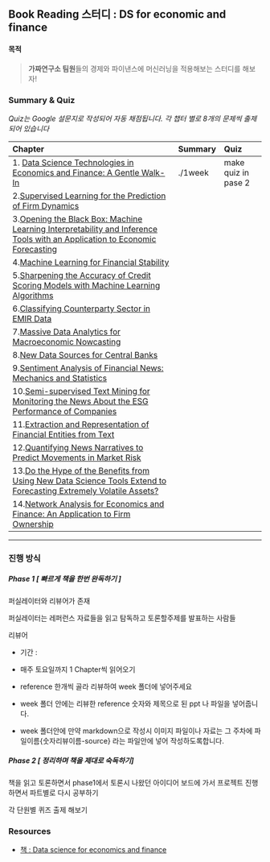 ## Book Reading 스터디 : DS for economic and finance

#### **목적**

> **가짜연구소 팀원**들의  경제와 파이낸스에 머신러닝을 적용해보는 스터디를 해보자! 

### Summary & Quiz

*Quiz는 Google 설문지로 작성되어 자동 채점됩니다. 각 챕터 별로 8개의 문제씩 출제되어 있습니다*

| Chapter                                                      | Summary | Quiz                |
| :----------------------------------------------------------- | :------ | :------------------ |
| 1. [Data Science Technologies in Economics and Finance: A Gentle Walk-In](https://link.springer.com/chapter/10.1007/978-3-030-66891-4_1) | ./1week | make quiz in pase 2 |
| 2.[Supervised Learning for the Prediction of Firm Dynamics](https://link.springer.com/chapter/10.1007/978-3-030-66891-4_2) |         |                     |
| 3.[Opening the Black Box: Machine Learning Interpretability and Inference Tools with an Application to Economic Forecasting](https://link.springer.com/chapter/10.1007/978-3-030-66891-4_3) |         |                     |
| 4.[Machine Learning for Financial Stability](https://link.springer.com/chapter/10.1007/978-3-030-66891-4_4) |         |                     |
| 5.[Sharpening the Accuracy of Credit Scoring Models with Machine Learning Algorithms](https://link.springer.com/chapter/10.1007/978-3-030-66891-4_5) |         |                     |
| 6.[Classifying Counterparty Sector in EMIR Data](https://link.springer.com/chapter/10.1007/978-3-030-66891-4_6) |         |                     |
| 7.[Massive Data Analytics for Macroeconomic Nowcasting](https://link.springer.com/chapter/10.1007/978-3-030-66891-4_7) |         |                     |
| 8.[New Data Sources for Central Banks](https://link.springer.com/chapter/10.1007/978-3-030-66891-4_8) |         |                     |
| 9.[Sentiment Analysis of Financial News: Mechanics and Statistics](https://link.springer.com/chapter/10.1007/978-3-030-66891-4_9) |         |                     |
| 10.[Semi-supervised Text Mining for Monitoring the News About the ESG Performance of Companies](https://link.springer.com/chapter/10.1007/978-3-030-66891-4_10) |         |                     |
| 11.[Extraction and Representation of Financial Entities from Text](https://link.springer.com/chapter/10.1007/978-3-030-66891-4_11) |         |                     |
| 12.[Quantifying News Narratives to Predict Movements in Market Risk](https://link.springer.com/chapter/10.1007/978-3-030-66891-4_12) |         |                     |
| 13.[Do the Hype of the Benefits from Using New Data Science Tools Extend to Forecasting Extremely Volatile Assets?](https://link.springer.com/chapter/10.1007/978-3-030-66891-4_13) |         |                     |
| 14.[Network Analysis for Economics and Finance: An Application to Firm Ownership](https://link.springer.com/chapter/10.1007/978-3-030-66891-4_14) |         |                     |
----

### **진행 방식**

##### Phase 1 [ 빠르게 책을 한번 완독하기 ]

퍼실레이터와 리뷰어가 존재 

퍼실레이터는 레퍼런스 자료들을 읽고 탐독하고 토론할주제를 발표하는 사람들

리뷰어 

- 기간 : 

- 매주 토요일까지 1 Chapter씩 읽어오기

- reference 한개씩 골라 리뷰하여 week 폴더에 넣어주세요 

- week 폴더 안에는 리뷰한 reference 숫자와 제목으로 된 ppt 나 파일을 넣어줍니다. 

- week 폴더안에 만약 markdown으로 작성시 이미지 파일이나 자료는 그 주차에 파일이름{숫자리뷰이름-source} 라는 파일안에 넣어 작성하도록합니다. 

    

##### Phase 2 [ 정리하며 책을 제대로 숙독하기]

  책을 읽고 토론하면서 phase1에서 토론시 나왔던 아이디어 보드에 가서 프로젝트 진행하면서 파트별로 다시 공부하기 

각 단원별 퀴즈 출제 해보기 


### Resources

* [책 : Data science for economics and finance](https://link.springer.com/book/10.1007%2F978-3-030-66891-4)